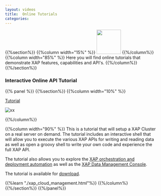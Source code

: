 ```yaml
---
layout: videos
title:  Online Tutorials
categories:
---
```




{{%section%}}
{{%column width="15%" %}}
<img src="/attachment_files/subject/imc.png" width="80" height="80">
{{%/column%}}
{{%column width="85%" %}}
Here you will find online tutorials that demonstrate XAP features, capabilities and API's.
{{%/column%}}
{{%/section%}}




### Interactive Online API Tutorial

{{% panel   %}}
{{%section%}}
{{%column width="10%" %}}

[Tutorial](./xap_cloud_management.html)


![xx](/attachment_files/subject/admin-api.png)



{{%/column%}}

{{%column width="90%" %}}
This is a tutorial that will setup a XAP Cluster on a real server on demand. The tutorial includes an interactive shell that will allow you to execute the various XAP APIs for writing and reading data as well as open a groovy shell to write your own code and experience the full XAP API.




The tutorial also allows you to explore the <a href="http://www.gigaspaces.com/xap-deployment-management-and-automation-solution" target="_blank">XAP orchestration and deployment automation</a> as well as the [XAP Data Management Console]({%latestadmurl%}/web-management-console.html).

The tutorial is available for [download]({%latestjavatuturl%}/interactive-api-guide.html).

{{%learn "./xap_cloud_management.html"%}}
{{%/column%}
{{%/section%}}
{{%/panel%}}


